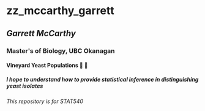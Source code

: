 # zz_mccarthy_garrett
## *Garrett McCarthy*
### Master's of Biology, UBC Okanagan
#### Vineyard Yeast Populations :grapes: :wine_glass:
##### I hope to understand how to provide statistical inference in **distinguishing yeast isolates**
###### This repository is for STAT540
